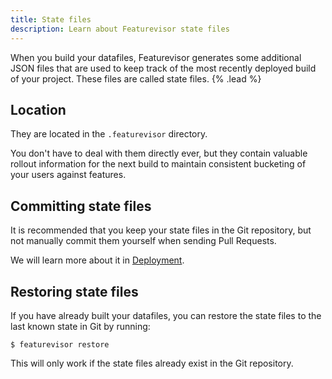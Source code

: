 ```yaml
---
title: State files
description: Learn about Featurevisor state files
---
```


When you build your datafiles, Featurevisor generates some additional JSON files that are used to keep track of the most recently deployed build of your project. These files are called state files. {% .lead %}

## Location

They are located in the `.featurevisor` directory.

You don't have to deal with them directly ever, but they contain valuable rollout information for the next build to maintain consistent bucketing of your users against features.

## Committing state files

It is recommended that you keep your state files in the Git repository, but not manually commit them yourself when sending Pull Requests.

We will learn more about it in [Deployment](/docs/deployment).

## Restoring state files

If you have already built your datafiles, you can restore the state files to the last known state in Git by running:

```
$ featurevisor restore
```

This will only work if the state files already exist in the Git repository.
